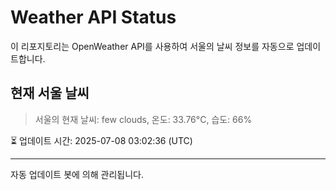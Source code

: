 
# Weather API Status

이 리포지토리는 OpenWeather API를 사용하여 서울의 날씨 정보를 자동으로 업데이트합니다.

## 현재 서울 날씨
> 서울의 현재 날씨: few clouds, 온도: 33.76°C, 습도: 66%

⏳ 업데이트 시간: 2025-07-08 03:02:36 (UTC)

---
자동 업데이트 봇에 의해 관리됩니다.
